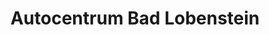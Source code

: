---
title: "Autocentrum Bad Lobenstein"
url: /bad-lobenstein/autocentrum-bad-lobenstein/
shop: Autohaus
---